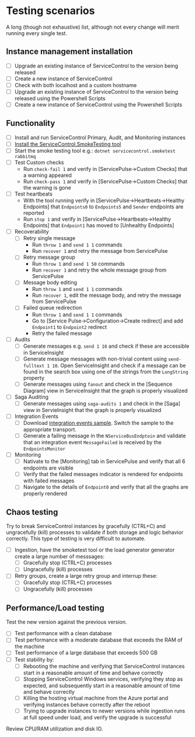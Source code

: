 # Testing scenarios

A long (though not exhaustive) list, although not every change will merit running every single test.

## Instance management installation

- [ ] Upgrade an existing instance of ServiceControl to the version being released
- [ ] Create a new instance of ServiceControl
- [ ] Check with both localhost and a custom hostname
- [ ] Upgrade an existing instance of ServiceControl to the version being released using the Powershell Scripts
- [ ] Create a new instance of ServiceControl using the Powershell Scripts

## Functionality

- [ ] Install and run ServiceControl Primary, Audit, and Monitoring instances
- [ ] [Install the ServiceControl.SmokeTesting tool](https://github.com/Particular/ServiceControl.SmokeTest#installing)
- [ ] Start the smoke testing tool e.g.: `dotnet servicecontrol.smoketest rabbitmq`
- [ ] Test Custom checks
   - Run `check-fail 1` and verify in [ServicePulse->Custom Checks] that a warning appeared
   - Run `check-pass 1` and verify in [ServicePulse->Custom Checks] that the warning is gone
- [ ] Test heartbeats
   - With the tool running verify in [ServicePulse->Heartbeats->Healthy Endpoints] that `Endpoints0` to `Endpoints5` and `Sender` endpoints are reported
   - Run `stop 1` and verify in [ServicePulse->Heartbeats->Healthy Endpoints] that `Endpoint1` has moved to [Unhealthy Endpoints]
- [ ] Recoverability
   - [ ] Retry single message 
      - Run `throw 1` and `send 1 1` commands
      - Run `recover 1` and retry the message from ServicePulse
   - [ ] Retry message group
      - Run `throw 1` and `send 1 50` commands
      - Run `recover 1` and retry the whole message group from ServicePulse
   - [ ] Message body editing
      - Run `throw 1` and `send 1 1` commands
      - Run `recover 1`, edit the message body, and retry the message from ServicePulse
   - [ ] Failed queue redirection
      - Run `throw 1` and `send 1 1` commands
      - Go to [Service Pulse->Configuration->Create redirect] and add `Endpoint1` to `Endpoint2` redirect
      - Retry the failed message
- [ ] Audits
   - [ ] Generate messages e.g. `send 1 10` and check if these are accessible in ServiceInsight
   - [ ] Generate message messages with non-trivial content using `send-fulltext 1 10`. Open ServiceInsight and check if a message can be found in the search box using one of the strings from the `LongString` property
   - [ ] Generate messages using `fanout` and check in the [Sequence Diagram] view in ServiceInsight that the graph is properly visualized
- [ ] Saga Auditing
   - [ ] Generate messages using `saga-audits 1` and check in the [Saga] view in ServieInsight that the graph is properly visualized
- [ ] Integration Events
   - [ ] Download [integration events sample](https://docs.particular.net/samples/servicecontrol/events-subscription/). Switch the sample to the appropriate transport. 
   - [ ] Generate a failing message in the `NServiceBusEndptoin` and validate that an integration event `MessageFailed` is received by the `EndpointsMonitor` 
- [ ] Monitoring
   - [ ] Nativate to the [Monitoring] tab in ServicePulse and verify that all 6 endpoints are visible
   - [ ] Verify that the failed messages indicator is rendered for endpoints with failed messages
   - [ ] Navigate to the details of `Endpoint0` and verify that all the graphs are properly rendered  

## Chaos testing

Try to break ServiceControl instances by gracefully (CTRL+C) and ungracefully (kill) processes to validate if both storage and logic behavior correctly. This type of testing is very difficult to automate.

- [ ] Ingestion, have the smoketest tool or the load generator generator create a large number of messsages:
  - [ ] Gracefully stop (CTRL+C) processes
  - [ ] Ungracefully (kill)  processes
- [ ] Retry groups, create a large retry group and interrup these:
  - [ ] Gracefully stop (CTRL+C) processes
  - [ ] Ungracefully (kill)  processes

## Performance/Load testing

Test the new version against the previous version.

- [ ] Test performance with a clean database
- [ ] Test performance with a moderate database that exceeds the RAM of the machine
- [ ] Test performance of a large database that exceeds 500 GB
- [ ] Test stability by:
  - [ ] Rebooting the machine and verifying that ServiceControl instances start in a reasonable amount of time and behave correctly
  - [ ] Stopping ServiceControl Windows services, verifying they stop as expected, and subsequently start in a reasonable amount of time and behave correctly
  - [ ] Killing the hosting virtual machine from the Azure portal and verifying instances behave correctly after the reboot
  - [ ] Trying to upgrade instances to newer versions while ingestion runs at full speed under load, and verify the upgrade is successful 

Review CPU/RAM utilization and disk IO.

